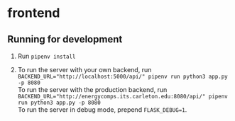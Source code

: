 # frontend

## Running for development

1) Run `pipenv install`

2) To run the server with your own backend, run 
   `BACKEND_URL="http://localhost:5000/api/" pipenv run python3 app.py -p 8080`  
   To run the server with the production backend, run 
   `BACKEND_URL="http://energycomps.its.carleton.edu:8080/api/" pipenv run python3 app.py -p 8080`  
   To run the server in debug mode, prepend `FLASK_DEBUG=1`.
